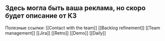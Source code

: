 ## Здесь могла быть ваша реклама, но скоро будет описание от К3
Полезные ссылки:
[[Сontact with the team]]
[[Backlog refinement]]
[[Team management]]
[[Jira]]
[[Retro]]
[[Demo]]
[[Daily]]